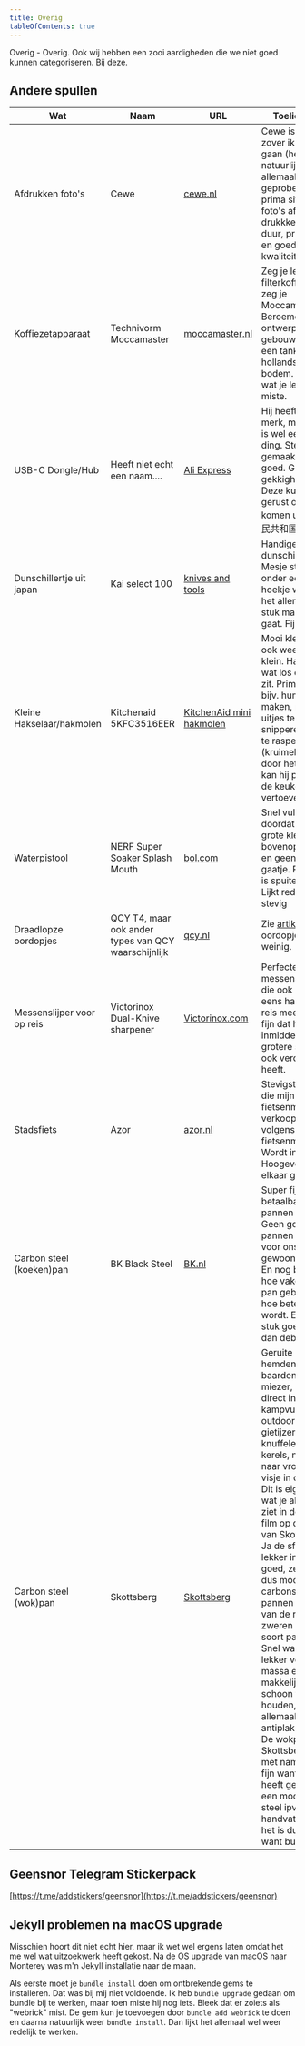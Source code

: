 ```yaml
---
title: Overig
tableOfContents: true
---
```


Overig - Overig. Ook wij hebben een zooi aardigheden die we niet goed kunnen categoriseren. Bij deze.

## Andere spullen

| Wat                        | Naam                                                | URL                                                          | Toelichting                                                  |
| -------------------------- | --------------------------------------------------- | ------------------------------------------------------------ | ------------------------------------------------------------ |
| Afdrukken foto's           | Cewe                                                | [cewe.nl](https://cewe.nl)                                   | Cewe is voor zover ik na kan gaan (hebben ze natuurlijk niet allemaal geprobeerd) een prima site om je foto's af te laten drukkken. Niet te duur, prima site en goede kwaliteit. |
| Koffiezetapparaat          | Technivorm Moccamaster                              | [moccamaster.nl](https://www.moccamaster.nl)                 | Zeg je lekkere filterkoffie, dan zeg je Moccamaster. Beroemd ontwerp, gebouwd als een tank, van hollandse bodem. Dit is wat je leventje miste. |
| USB-C Dongle/Hub           | Heeft niet echt een naam....                        | [Ali Express](https://nl.aliexpress.com/item/4001305601600.html?spm=a2g0s.9042311.0.0.2b574c4dqmPTcW) | Hij heeft geen merk, maar het is wel een keurig ding. Stevig gemaakt. Werkt goed. Geen gekkigheid. Deze kun je gerust over laten komen uit 中华人民共和国 |
| Dunschillertje uit japan   | Kai select 100                                      | [knives and tools](https://www.knivesandtools.nl/nl/pt/-kai-select-100-dunschiller-t.htm?gclid=CjwKCAiAp4KCBhB6EiwAxRxbpJMBHBrc_6L6YPuxCvgNa1XikZMqPY2MNrh0aRyig6BmRHmaVt66kRoCYXgQAvD_BwE) | Handige dunschiller. Mesje staat net onder een geinig hoekje waardoor het allemaal een stuk makkelijker gaat. Fijn ding. |
| Kleine Hakselaar/hakmolen  | Kitchenaid 5KFC3516EER                              | [KitchenAid mini hakmolen](https://partner.bol.com/click/click?p=2&t=url&s=1181127&f=TXL&url=https%3A%2F%2Fwww.bol.com%2Fnl%2Fp%2Fkitchenaid-mini-food-processor-5kfc3516s-hakmolen-wit%2F9200000084641155%2F&name=KitchenAid%20Mini%20Food%20Processor%205KFC3516S%20-%20Hak...) | Mooi klein, maar ook weer niet te klein. Hakt alles wat los en vast zit. Prima om bijv. hummus te maken, pesto, uitjes te snipperen, Kaas te raspen (kruimelen). En door het formaat kan hij prima in de keuken vertoeven. |
| Waterpistool               | NERF Super Soaker Splash Mouth                      | [bol.com](https://partner.bol.com/click/click?p=2&t=url&s=1122314&f=TXL&url=https%3A%2F%2Fwww.bol.com%2Fnl%2Fp%2Fnerf-super-soaker-splash-mouth-waterpistool%2F9200000089794928%2F&name=NERF%20Super%20Soaker%20Splash%20Mouth%20-%20Waterpistool) | Snel vullen doordat hij een grote klep bovenop heeft en geen lullig gaatje. Pompen is spuiten (jaja). Lijkt redelijk stevig |
| Draadlopze oordopjes       | QCY T4, maar ook ander types van QCY waarschijnlijk | [qcy.nl](https://www.qcy.nl/nl/draadloze-oortjes/)           | Zie [artikel](https://geensnor.netlify.app/draadloze-oordopjes-voor-de-kleine-beurs/). Fijne oordopjes voor weinig. |
| Messenslijper voor op reis | Victorinox Dual-Knive sharpener                     | [Victorinox.com](https://www.victorinox.com/global/en/Products/Swiss-Army-Knives/Accessories/Dual-Knife-Sharpener/p/4.3323?mt_load=gt30) | Perfecte messenslijper die ook nog eens handig op reis mee kan. Zo fijn dat hij inmiddels mijn grotere slijper ook verdrongen heeft. |
| Stadsfiets                 | Azor                                                | [azor.nl](https://www.azor.nl)                               | Stevigste fiets die mijn fietsenmaker verkoopt, volgens mijn fietsenmaker. Wordt in Hoogeveen in elkaar gezet. |
| Carbon steel (koeken)pan   | BK Black Steel                                      | [BK.nl](https://bk.nl/pages/black-steel)                     | Super fijne betaalbare pannen van BK. Geen gore pfas pannen meer voor ons, leve gewoon staal! En nog beter, hoe vaker je de pan gebruikt, hoe beter hij wordt. En een stuk goedkoper dan debuyer |
| Carbon steel (wok)pan      | Skottsberg                                          | [Skottsberg](https://www.skottsberg.com/nl/?srsltid=AfmBOord_dxpkcbmhfZRdleWX4ZYhOtH44Bpe-j0XL2qNsft6oLmfr_u) | Geruite dikke hemden, baarden, beetje miezer, een pan direct in het kampvuur, outdoorkleding, gietijzer, knuffelende kerels, nostalgie naar vroeger, visje in de pan. Dit is eigenlijk wat je allemaal ziet in de intro film op de site van Skottsberg. Ja de sfeer zit er lekker in. Maar goed, ze maken dus mooie carbonstaal pannen en wij van de redactie zweren bij dit soort pannen. Snel warm, lekker veel massa en makkelijk schoon te houden, zonder allemaal enge antiplakpfaszooi. De wokpan van Skottsberg is met name erg fijn want die heeft gewoon een mooie lange steel ipv 2 handvaten. En het is duurzaam want buyitforlife. |

## Geensnor Telegram Stickerpack

[https://t.me/addstickers/geensnor](https://t.me/addstickers/geensnor)

## Jekyll problemen na macOS upgrade

Misschien hoort dit niet echt hier, maar ik wet wel ergens laten omdat het me wel wat uitzoekwerk heeft gekost. Na de OS upgrade van macOS naar Monterey was m'n Jekyll installatie naar de maan.

Als eerste moet je `bundle install` doen om ontbrekende gems te installeren. Dat was bij mij niet voldoende. Ik heb `bundle upgrade` gedaan om bundle bij te werken, maar toen miste hij nog iets. Bleek dat er zoiets als "webrick" mist. De gem kun je toevoegen door `bundle add webrick` te doen en daarna natuurlijk weer `bundle install`. Dan lijkt het allemaal wel weer redelijk te werken.
